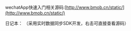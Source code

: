 wechatApp快速入门相关源码:[http://www.bmob.cn/static/](http://www.bmob.cn/static/)

日记本：[]() （采用实时数据同步SDK开发，右击可直接查看源码）



